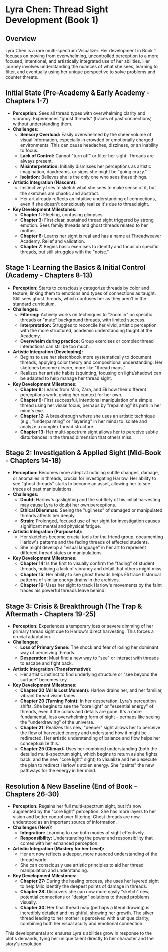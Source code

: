 # Lyra Chen: Thread Sight Development (Book 1)

## Overview
Lyra Chen is a rare multi-spectrum Visualizer. Her development in Book 1 focuses on moving from overwhelming, uncontrolled perception to a more focused, intentional, and artistically integrated use of her abilities. Her journey involves understanding the nuances of what she sees, learning to filter, and eventually using her unique perspective to solve problems and counter threats.

## Initial State (Pre-Academy & Early Academy - Chapters 1-7)

- **Perception:** Sees all thread types with overwhelming clarity and vibrancy. Experiences "ghost threads" (traces of past connections) without understanding them.
- **Challenges:**
    - **Sensory Overload:** Easily overwhelmed by the sheer volume of visual information, especially in crowded or emotionally charged environments. This can cause headaches, dizziness, or an inability to focus.
    - **Lack of Control:** Cannot "turn off" or filter her sight. Threads are always present.
    - **Misinterpretation:** Initially dismisses her perceptions as artistic imagination, daydreams, or signs she might be "going crazy."
    - **Isolation:** Believes she is the only one who sees these things.
- **Artistic Integration (Nascent):**
    - Instinctively tries to sketch what she sees to make sense of it, but the sketches are chaotic and abstract.
    - Her art already reflects an intuitive understanding of connections, even if she doesn't consciously realize it's due to thread sight.
- **Key Development Milestones:**
    - **Chapter 1:** Fleeting, confusing glimpses.
    - **Chapter 3:** First clear, sustained thread sight triggered by strong emotion. Sees family threads and ghost threads related to her mother.
    - **Chapter 6:** Learns her sight is real and has a name at Threadweaver Academy. Relief and validation.
    - **Chapter 7:** Begins basic exercises to identify and focus on specific threads, but still struggles with the "noise."

## Stage 1: Learning the Basics & Initial Control (Academy - Chapters 8-13)

- **Perception:** Starts to consciously categorize threads by color and texture, linking them to emotions and types of connections as taught. Still sees ghost threads, which confuses her as they aren't in the standard curriculum.
- **Challenges:**
    - **Filtering:** Actively works on techniques to "zoom in" on specific threads or "mute" background threads, with limited success.
    - **Interpretation:** Struggles to reconcile her vivid, artistic perception with the more structured, academic understanding taught at the Academy.
    - **Overwhelm during practice:** Group exercises or complex thread interactions can still be too much.
- **Artistic Integration (Developing):**
    - Begins to use her sketchbook more systematically to document threads, applying color theory and compositional understanding. Her sketches become clearer, more like "thread maps."
    - Realizes her artistic habits (squinting, focusing on light/shadow) can be adapted to help manage her thread sight.
- **Key Development Milestones:**
    - **Chapter 8:** Learns from Milo, Zara, and Eli how their different perceptions work, giving her context for her own.
    - **Chapter 9:** First successful, intentional manipulation of a simple thread using her visual focus, perhaps by "repainting" its path in her mind's eye.
    - **Chapter 12:** A breakthrough where she uses an artistic technique (e.g., "underpainting" or "layering" in her mind) to isolate and analyze a complex thread structure.
    - **Chapter 13:** Her multi-spectrum sight allows her to perceive subtle disturbances in the thread dimension that others miss.

## Stage 2: Investigation & Applied Sight (Mid-Book - Chapters 14-18)

- **Perception:** Becomes more adept at noticing subtle changes, damage, or anomalies in threads, crucial for investigating Harlow. Her ability to see "ghost threads" starts to become an asset, allowing her to see traces of past manipulations.
- **Challenges:**
    - **Doubt:** Harlow's gaslighting and the subtlety of his initial harvesting may cause Lyra to doubt her own perceptions.
    - **Ethical Dilemmas:** Seeing the "ugliness" of damaged or manipulated threads affects her deeply.
    - **Strain:** Prolonged, focused use of her sight for investigation causes significant mental and physical fatigue.
- **Artistic Integration (Purposeful):**
    - Her sketches become crucial tools for the friend group, documenting Harlow's patterns and the fading threads of affected students.
    - She might develop a "visual language" in her art to represent different thread states or manipulations.
- **Key Development Milestones:**
    - **Chapter 14:** Is the first to visually confirm the "fading" of student threads, noticing a lack of vibrancy and detail that others might miss.
    - **Chapter 15:** Her ability to see ghost threads helps Eli trace historical patterns of similar energy drains in the archives.
    - **Chapter 16:** Uses her sight to track Harlow's movements by the faint traces his powerful threads leave behind.

## Stage 3: Crisis & Breakthrough (The Trap & Aftermath - Chapters 19-25)

- **Perception:** Experiences a temporary loss or severe dimming of her primary thread sight due to Harlow's direct harvesting. This forces a crucial adaptation.
- **Challenges:**
    - **Loss of Primary Sense:** The shock and fear of losing her dominant way of perceiving threads.
    - **Desperation:** Must find a new way to "see" or interact with threads to escape and fight back.
- **Artistic Integration (Transformative):**
    - Her artistic instinct to find underlying structure or "see beyond the surface" becomes key.
- **Key Development Milestones:**
    - **Chapter 20 (All Is Lost Moment):** Harlow drains her, and her familiar, vibrant thread vision fades.
    - **Chapter 20 (Turning Point):** In her desperation, Lyra's perception shifts. She begins to see the "core light" or "essential energy" of threads, even if the colors and details are gone. It's a more fundamental, less overwhelming form of sight – perhaps like seeing the "underdrawing" of the universe.
    - **Chapter 21:** Realizes this new, "deeper" sight allows her to perceive the flow of harvested energy and understand how it might be redirected. Her artistic understanding of balance and flow helps her conceptualize this.
    - **Chapter 25 (Climax):** Uses her combined understanding (both the detailed multi-spectrum sight, which begins to return as she fights back, and the new "core light" sight) to visualize and help execute the plan to redirect Harlow's stolen energy. She "paints" the new pathways for the energy in her mind.

## Resolution & New Baseline (End of Book - Chapters 26-30)

- **Perception:** Regains her full multi-spectrum sight, but it's now augmented by the "core light" perception. She has more layers to her vision and better control over filtering. Ghost threads are now understood as an important source of information.
- **Challenges (New):**
    - **Integration:** Learning to use both modes of sight effectively.
    - **Responsibility:** Understanding the power and responsibility that comes with her enhanced perception.
- **Artistic Integration (Mastery for her Level):**
    - Her art now reflects a deeper, more nuanced understanding of the thread world.
    - She can consciously use artistic principles to aid her thread manipulation and understanding.
- **Key Development Milestones:**
    - **Chapter 27:** During the healing process, she uses her layered sight to help Milo identify the deepest points of damage in threads.
    - **Chapter 28:** Discovers she can now more easily "sketch" new, potential connections or "design" solutions to thread problems visually.
    - **Chapter 30:** Her final thread map (perhaps a literal drawing) is incredibly detailed and insightful, showing her growth. The silver thread leading to her mother is perceived with a unique clarity, combining both her visual acuity and emotional connection.

This developmental arc ensures Lyra's abilities grow in response to the plot's demands, tying her unique talent directly to her character and the story's resolution.
